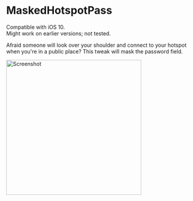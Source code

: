 # MaskedHotspotPass
Compatible with iOS 10.<br />
Might work on earlier versions; not tested.

Afraid someone will look over your shoulder and connect to your hotspot when you're in a public place? This tweak will mask the password field. 

<img src="http://moreinfo.thebigboss.org/moreinfo/maskedhotspotpass1.jpg" alt="Screenshot" width="360">
